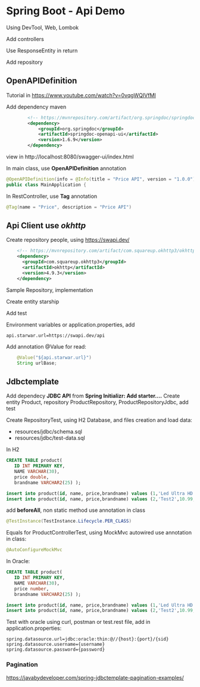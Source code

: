 # Spring Boot - Api Demo

Using DevTool, Web, Lombok

Add controllers

Use ResponseEntity in return

Add repository

## OpenAPIDefinition

Tutorial in https://www.youtube.com/watch?v=0vqgWQIVfMI

Add dependency maven

```xml
		<!-- https://mvnrepository.com/artifact/org.springdoc/springdoc-openapi-ui -->
		<dependency>
			<groupId>org.springdoc</groupId>
			<artifactId>springdoc-openapi-ui</artifactId>
			<version>1.6.9</version>
		</dependency>
```

view in http://localhost:8080/swagger-ui/index.html

In main class, use **OpenAPIDefinition** annotation

```java
@OpenAPIDefinition(info = @Info(title = "Price API", version = "1.0.0"))
public class MainApplication {
```

In RestController, use **Tag** annotation

```java
@Tag(name = "Price", description = "Price API")
```

## Api Client use *okhttp* 

Create repository people, using https://swapi.dev/

```xml
    <!-- https://mvnrepository.com/artifact/com.squareup.okhttp3/okhttp -->
    <dependency>
      <groupId>com.squareup.okhttp3</groupId>
      <artifactId>okhttp</artifactId>
      <version>4.9.3</version>
    </dependency>
```

Sample Repository, implementation

Create entity starship

Add test

Environment variables or application.properties, add 

```properties
api.starwar.url=https://swapi.dev/api
```

Add annotation @Value for read:

```java
    @Value("${api.starwar.url}")
    String urlBase;
```

## Jdbctemplate

Add dependecy **JDBC API** from **Spring Initializr: Add starter....**
Create entity Product, repository ProductRepository, ProductRepositoryJdbc, add test

Create RepositoryTest, using H2 Database, and files creation and load data: 

- resources/jdbc/schema.sql
- resources/jdbc/test-data.sql

In H2
```sql
CREATE TABLE product(
   ID INT PRIMARY KEY,
   NAME VARCHAR(30), 
   price double,
   brandname VARCHAR2(25) );

insert into product(id, name, price,brandname) values (1,'Led Ultra HD',1899.0,'LG');
insert into product(id, name, price,brandname) values (2,'Test2',10.99,'Acme');
```

add **beforeAll**, non static method use annotation in class

```java
@TestInstance(TestInstance.Lifecycle.PER_CLASS)
```

Equals for ProductControllerTest, using MockMvc autowired  use annotation in class:

```java
@AutoConfigureMockMvc
```

In Oracle:
```sql
CREATE TABLE product(
   ID INT PRIMARY KEY,
   NAME VARCHAR(30), 
   price number,
   brandname VARCHAR2(25) );

insert into product(id, name, price,brandname) values (1,'Led Ultra HD',1899.0,'LG');
insert into product(id, name, price,brandname) values (2,'Test2',10.99,'Acme');
```

Test with oracle using curl, postman or test.rest file, add in application.properties:

```properties
spring.datasource.url=jdbc:oracle:thin:@//{host}:{port}/{sid}
spring.datasource.username={username}
spring.datasource.password={password}
```

### Pagination

https://javabydeveloper.com/spring-jdbctemplate-pagination-examples/
